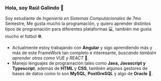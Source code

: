 ### Hola, soy Raúl Galindo 👋
Soy estudiante de *Ingeniería en Sistemas Computacionales* de 7mo Semestre, Me gusta mucho la programación, y quiero aprender distintos tipos de programación para diferentes plataformas :computer:, también me gusta mucho el fútbol :soccer:.

* Actualmente estoy trabajando con **Angular** y sigo aprendiendo más y más de este FrameWork tan completo e interesante, *buscando también aprender otros como VUE y REACT* :iphone:.
* Manejo lenguajes de programación tales como **Java, Javascript y Typescript**, además de **HTML** y **CSS**, también algunos gestores de bases de datos como lo son **MySQL**, **PostGreSQL** y algo de **Oracle** :minidisc:.



<!--
**RaulGalindoA/RaulGalindoA** is a ✨ _special_ ✨ repository because its `README.md` (this file) appears on your GitHub profile.

Here are some ideas to get you started:

- 🔭 I’m currently working on ...
- 🌱 I’m currently learning ...
- 👯 I’m looking to collaborate on ...
- 🤔 I’m looking for help with ...
- 💬 Ask me about ...
- 📫 How to reach me: ...
- 😄 Pronouns: ...
- ⚡ Fun fact: ...
-->
